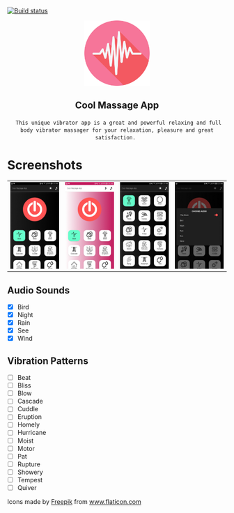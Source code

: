 [![Build status](https://build.appcenter.ms/v0.1/apps/4de97e03-367e-48ad-af36-df6cc6254d44/branches/develop/badge)](https://appcenter.ms)

<p align="center">
    <img src="screenshots/ic_launcher.png" width="150" />
    <h2 align="center"> Cool Massage App </h2>
    <p align="center"> <code> This unique vibrator app is a great and powerful relaxing and full body vibrator massager for your relaxation, pleasure and great satisfaction. </code> </p>
</p>

# Screenshots
<p align="center">
<table border="0">
    <tr>
        <td><img src="screenshots/home_night_mode.jpg" width="150" /></td>
        <td><img src="screenshots/light_mode.jpg" width="150" /></td>
        <td><img src="screenshots/patterns.jpg" width="150" /></td>
        <td><img src="screenshots/audio_musics.jpg" width="150" /></td>
    </tr>
</table>
</p>

## Audio Sounds

* [X] Bird
* [X] Night
* [X] Rain
* [X] See
* [X] Wind

## Vibration Patterns

* [ ] Beat
* [ ] Bliss
* [ ] Blow
* [ ] Cascade
* [ ] Cuddle
* [ ] Eruption
* [ ] Homely
* [ ] Hurricane
* [ ] Moist
* [ ] Motor
* [ ] Pat
* [ ] Rupture
* [ ] Showery
* [ ] Tempest
* [ ] Quiver

Icons made by <a href="https://www.flaticon.com/authors/freepik" title="Freepik">Freepik</a> from <a href="https://www.flaticon.com/" title="Flaticon"> www.flaticon.com</a>